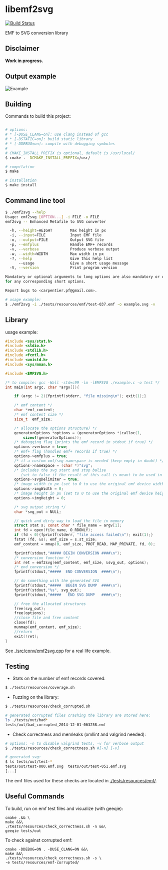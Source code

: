 libemf2svg
==========

[![Build Status](https://travis-ci.org/kakwa/libemf2svg.svg?branch=master)](https://travis-ci.org/kakwa/libemf2svg)

EMF to SVG conversion library

Disclaimer
----------

**Work in progress.**

Output example
--------------

![Example](https://cdn.rawgit.com/kakwa/libemf2svg/master/goodies/demo-example.svg)

Building
--------

Commands to build this project:

```bash

# options: 
# * [-DUSE_CLANG=on]: use clang instead of gcc
# * [-DSTATIC=on]: build static library
# * [-DDEBUG=on]: compile with debugging symboles
#
# CMAKE_INSTALL_PREFIX is optional, default is /usr/local/
$ cmake . -DCMAKE_INSTALL_PREFIX=/usr/

# compilation
$ make

# installation
$ make install
```

Command line tool
-----------------

```bash
$ ./emf2svg --help
Usage: emf2svg [OPTION...] -i FILE -o FILE
emf2svg -- Enhanced Metafile to SVG converter

  -h, --height=HEIGHT        Max height in px
  -i, --input=FILE           Input EMF file
  -o, --output=FILE          Output SVG file
  -p, --emfplus              Handle EMF+ records
  -v, --verbose              Produce verbose output
  -w, --width=WIDTH          Max width in px
  -?, --help                 Give this help list
      --usage                Give a short usage message
  -V, --version              Print program version

Mandatory or optional arguments to long options are also mandatory or optional
for any corresponding short options.

Report bugs to <carpentier.pf@gmail.com>.

# usage example:
$ ./emf2svg -i ./tests/resources/emf/test-037.emf -o example.svg -v
```

Library
-------

usage example:

```C
#include <sys/stat.h>
#include <stdio.h>
#include <stdlib.h>
#include <fcntl.h>
#include <unistd.h>
#include <sys/mman.h>

#include <EMFSVG.h>

/* to compile: gcc -Wall -std=c99 -lm -lEMFSVG ./example.c -o test */
int main(int argc, char *argv[]){

    if (argc != 2){fprintf(stderr, "file missing\n"); exit(1);}

    /* emf content */
    char *emf_content;
    /* emf content size */
    size_t  emf_size;

    /* allocate the options structure) */
    generatorOptions *options = (generatorOptions *)calloc(1, 
        sizeof(generatorOptions));
    /* debugging flag (prints the emf record in stdout if true) */
    options->verbose = true;
    /* emf+ flag (handles emf+ records if true) */
    options->emfplus = true;
    /* if a custom xml/svg namespace is needed (keep empty in doubt) */
    options->nameSpace = (char *)"svg";
    /* includes the svg start and stop balise
       (set to false if the result of this call is meant to be used in another svg) */
    options->svgDelimiter = true;
    /* image width in px (set to 0 to use the original emf device width) */
    options->imgWidth = 0;
    /* image height in px (set to 0 to use the original emf device height) */
    options->imgHeight = 0;

    /* svg output string */
    char *svg_out = NULL;

    // quick and dirty way to load the file in memory
    struct stat s; const char * file_name = argv[1];
    int fd = open(file_name, O_RDONLY);
    if (fd < 0){fprintf(stderr, "file access failed\n"); exit(1);}
    fstat (fd, &s); emf_size = s.st_size;
    emf_content = mmap(0, emf_size, PROT_READ, MAP_PRIVATE, fd, 0);

    fprintf(stdout,"##### BEGIN CONVERSION ####\n");
    /* conversion function */
    int ret = emf2svg(emf_content, emf_size, &svg_out, options);
    /* end conversion */
    fprintf(stdout,"#####  END CONVERSION  ####\n");

    // do something with the generated SVG
    fprintf(stdout,"#####  BEGIN SVG DUMP  ####\n");
    fprintf(stdout,"%s", svg_out);
    fprintf(stdout,"#####   END SVG DUMP   ####\n");

    // free the allocated structures
    free(svg_out);
    free(options);
    //close file and free content
    close(fd);
    munmap(emf_content, emf_size);
    //return
    exit(!ret);
}
```

See [./src/conv/emf2svg.cpp](https://github.com/kakwa/libemf2svg/blob/master/src/conv/emf2svg.cpp) for a real life example.

Testing
-------

* Stats on the number of emf records covered:

```bash
$ ./tests/resources/coverage.sh
```

* Fuzzing on the library:

```bash
$ ./tests/resources/check_corrupted.sh

# generated corrupted files crashing the library are stored here:
ls ./tests/out/bad*
tests/out/bad_corrupted_2014-12-01-063258.emf

```

* Check correctness and memleaks (xmllint and valgrind needed):

```bash
# options: -n to disable valgrind tests, -v for verbose output
$ ./tests/resources/check_correctness.sh #[-n] [-v]

# generated svg:
$ ls tests/out/test-*
tests/out/test-000.emf.svg  tests/out/test-051.emf.svg
[...]
```

The emf files used for these checks are located in [./tests/resources/emf/](https://github.com/kakwa/libemf2svg/blob/master/tests/resources/emf/).

Useful Commands
---------------

To build, run on emf test files and visualize (with geeqie):
```
cmake .&& \
make &&\
./tests/resources/check_correctness.sh -n &&\
geeqie tests/out
```

To check against corrupted emf:
```
cmake -DDEBUG=ON . -DUSE_CLANG=ON &&\
make &&\
./tests/resources/check_correctness.sh -s \
-e tests/resources/emf-corrupted/
```
